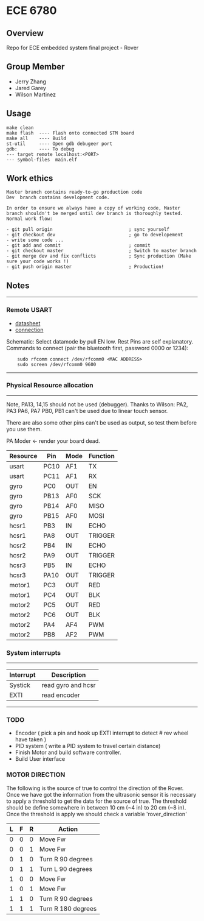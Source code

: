 # ECE 6780

## Overview

Repo for ECE embedded system final project - Rover

## Group Member  

- Jerry Zhang
- Jared Garey
- Wilson Martinez


## Usage

```
make clean 
make flash  ---- Flash onto connected STM board 
make all    ---- Build
st-util     ---- Open gdb debugeer port
gdb:        ---- To debug
--- target remote localhost:<PORT> 
--- symbol-files  main.elf
```

## Work ethics

```
Master branch contains ready-to-go production code
Dev  branch contains development code. 

In order to ensure we always have a copy of working code, Master branch shouldn't be merged until dev branch is thoroughly tested. 
Normal work flow: 

- git pull origin                            ; sync yourself 
- git checkout dev                           ; go to developement
- write some code ...        
- git add and commit                         ; commit
- git checkout master                        ; Switch to master branch
- git merge dev and fix conflicts            ; Sync production (Make sure your code works !) 
- git push origin master                     ; Production! 

```
## Notes

------- 
### Remote USART

- [datasheet](https://www.etechnophiles.com/hc-05-pinout-specifications-datasheet/)
- [connection](https://askubuntu.com/questions/248817/how-to-i-connect-a-raw-serial-terminal-to-a-bluetooth-connection)

Schematic: Select datamode by pull EN low. Rest Pins are self explanatory. 
Commands to connect (pair the bluetooth first, password 0000 or 1234): 

```
    sudo rfcomm connect /dev/rfcomm0 <MAC ADDRESS>
    sudo screen /dev/rfcomm0 9600
```
------ 

### Physical Resource allocation 

---- 
Note, PA13, 14,15 should not be used (debugger). 
Thanks to Wilson: 
PA2, PA3
PA6, PA7
PB0, PB1 
can't be used due to linear touch sensor. 

There are also some other pins can't be used as output,
so test them before you use them. 

PA Moder <- render your board dead. 

| Resource   | Pin  | Mode | Function| 
| ------     | ---- | ---- | ------- | 
| usart      | PC10 | AF1  | TX      |
| usart      | PC11 | AF1  | RX      |
| gyro       | PC0  | OUT  | EN      | 
| gyro       | PB13 | AF0  | SCK     |
| gyro       | PB14 | AF0  | MISO    | 
| gyro       | PB15 | AF0  | MOSI    |
| hcsr1      | PB3  | IN   | ECHO    |  
| hcsr1      | PA8  | OUT  | TRIGGER  |
| hcsr2      | PB4  | IN   | ECHO    |
| hcsr2      | PA9  | OUT  | TRIGGER  |
| hcsr3      | PB5  | IN   | ECHO    |
| hcsr3      | PA10  | OUT  | TRIGGER  |
| motor1     | PC3  | OUT  | RED     |
| motor1     | PC4  | OUT  | BLK     |
| motor2     | PC5  | OUT  | RED     |
| motor2     | PC6  | OUT  | BLK     |
| motor2     | PA4  | AF4  | PWM | TIM14_CH1  |
| motor2     | PB8  | AF2  | PWM | TIM16_CH1  |

### System interrupts

--- 
| Interrupt | Description |
| --------- | ------------|
| Systick   | read gyro and hcsr | 
| EXTI      | read encoder | 
--- 

### TODO

- Encoder ( pick a pin and hook up EXTI interrupt to detect # rev wheel have taken ) 
- PID system ( write a PID system to travel certain distance)
- Finish Motor and build software controller. 
- Build User interface

### MOTOR DIRECTION

The following is the source of true to control the direction of the Rover.
Once we have got the information from the ultrasonic sensor it is necessary to apply a threshold to get the data for the source of true.
The threshold should be define somewhere in between 10 cm (~4 in) to 20 cm (~8 in). Once the threshold is apply we should check a variable 'rover_direction'

| L 	| F 	| R     | Action |
| ---   | ---   | ---   | -----------|
| 0	    | 0	    | 0	    | Move Fw |
| 0	    | 0	    | 1	    | Move Fw |
| 0	    | 1	    | 0	    | Turn R 90 degrees |
| 0	    | 1	    | 1	    | Turn L 90 degrees |
| 1	    | 0	    | 0	    | Move Fw |
| 1	    | 0	    | 1	    | Move Fw |
| 1	    | 1	    | 0	    | Turn R 90 degrees |
| 1	    | 1	    | 1	    | Turn R 180 degrees |

